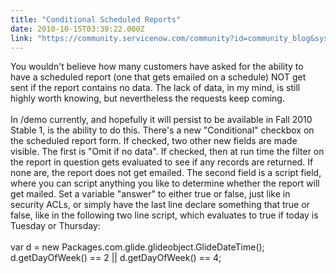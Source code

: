 ```yaml
---
title: "Conditional Scheduled Reports"
date: 2010-10-15T03:39:22.000Z
link: "https://community.servicenow.com/community?id=community_blog&sys_id=a28c2ae1dbd0dbc01dcaf3231f961978"
---
```

<p>You wouldn't believe how many customers have asked for the ability to have a scheduled report (one that gets emailed on a schedule) NOT get sent if the report contains no data. The lack of data, in my mind, is still highly worth knowing, but nevertheless the requests keep coming.<br /><br />In /demo currently, and hopefully it will persist to be available in Fall 2010 Stable 1, is the ability to do this. There's a new "Conditional" checkbox on the scheduled report form. If checked, two other new fields are made visible. The first is "Omit if no data". If checked, then at run time the filter on the report in question gets evaluated to see if any records are returned. If none are, the report does not get emailed. The second field is a script field, where you can script anything you like to determine whether the report will get mailed. Set a variable "answer" to either true or false, just like in security ACLs, or simply have the last line declare something that true or false, like in the following two line script, which evaluates to true if today is Tuesday or Thursday:<br /><br />var d = new Packages.com.glide.glideobject.GlideDateTime();<br />d.getDayOfWeek() == 2 || d.getDayOfWeek() == 4;</p>